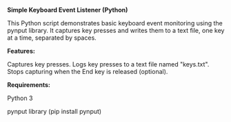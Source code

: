 **Simple Keyboard Event Listener (Python)**

This Python script demonstrates basic keyboard event monitoring using the pynput library. It captures key presses and writes them to a text file, one key at a time, separated by spaces.


**Features:**

Captures key presses.
Logs key presses to a text file named "keys.txt".
Stops capturing when the End key is released (optional).


**Requirements:**

Python 3

pynput library (pip install pynput)
